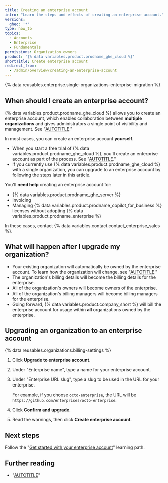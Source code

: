 ```yaml
---
title: Creating an enterprise account
intro: "Learn the steps and effects of creating an enterprise account."
versions:
  ghec: '*'
type: how_to
topics:
  - Accounts
  - Enterprise
  - Fundamentals
permissions: Organization owners
product: '{% data variables.product.prodname_ghe_cloud %}'
shortTitle: Create enterprise account
redirect_from:
  - /admin/overview/creating-an-enterprise-account
---
```


<!-- expires 2024-09-03 -->
{% data reusables.enterprise.single-organizations-enterprise-migration %}
<!-- end expires 2024-09-03 -->

## When should I create an enterprise account?

{% data variables.product.prodname_ghe_cloud %} allows you to create an enterprise account, which enables collaboration between **multiple organizations** and gives administrators a single point of visibility and management. See "[AUTOTITLE](/admin/managing-your-enterprise-account/about-enterprise-accounts)."

In most cases, you can create an enterprise account **yourself**.

* When you start a free trial of {% data variables.product.prodname_ghe_cloud %}, you'll create an enterprise account as part of the process. See "[AUTOTITLE](/admin/overview/setting-up-a-trial-of-github-enterprise-cloud)."
* If you currently use {% data variables.product.prodname_ghe_cloud %} with a single organization, you can upgrade to an enterprise account by following the steps later in this article.

You'll **need help** creating an enterprise account for:

* {% data variables.product.prodname_ghe_server %}
* Invoicing
* Managing {% data variables.product.prodname_copilot_for_business %} licenses without adopting {% data variables.product.prodname_enterprise %}

In these cases, contact {% data variables.contact.contact_enterprise_sales %}.

## What will happen after I upgrade my organization?

* Your existing organization will automatically be owned by the enterprise account. To learn how the organization will change, see "[AUTOTITLE](/admin/user-management/managing-organizations-in-your-enterprise/adding-organizations-to-your-enterprise#about-addition-of-organizations-to-your-enterprise-account)."
* The organization's billing details will become the billing details for the enterprise.
* All of the organization's owners will become owners of the enterprise.
* All of the organization's billing managers will become billing managers for the enterprise.
* Going forward, {% data variables.product.company_short %} will bill the enterprise account for usage within **all** organizations owned by the enterprise.

## Upgrading an organization to an enterprise account

{% data reusables.organizations.billing-settings %}
1. Click **Upgrade to enterprise account**.
1. Under "Enterprise name", type a name for your enterprise account.
1. Under "Enterprise URL slug", type a slug to be used in the URL for your enterprise.

   For example, if you choose `octo-enterprise`, the URL will be `https://github.com/enterprises/octo-enterprise`.
1. Click **Confirm and upgrade**.
1. Read the warnings, then click **Create enterprise account**.

## Next steps

Follow the "[Get started with your enterprise account](/admin/guides#get-started-with-your-enterprise-account)" learning path.

## Further reading

* "[AUTOTITLE](/admin/user-management/managing-users-in-your-enterprise/roles-in-an-enterprise)"
